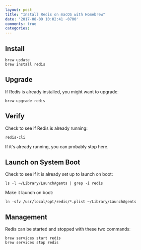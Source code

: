 ```yaml
---
layout: post
title: "Install Redis on macOS with Homebrew"
date: '2017-08-09 10:02:41 -0700'
comments: true
categories:
---
```


## Install

```
brew update
brew install redis
```

## Upgrade

If Redis is already installed, you might want to upgrade:

```
brew upgrade redis
```

## Verify

Check to see if Redis is already running:

```
redis-cli
```

If it's already running, you can probably stop here.

## Launch on System Boot

Check to see if it is already set up to launch on boot:

```
ls -l ~/Library/LaunchAgents | grep -i redis
```

Make it launch on boot:

```
ln -sfv /usr/local/opt/redis/*.plist ~/Library/LaunchAgents
```

## Management

Redis can be started and stopped with these two commands:

```
brew services start redis
brew services stop redis
```

